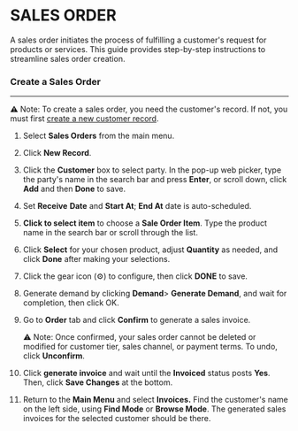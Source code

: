 
# SALES ORDER

A sales order initiates the process of fulfilling a customer's request for products or services. This guide provides step-by-step instructions to streamline sales order creation.
### Create a Sales Order
______________________
⚠️ Note: To create a sales order, you need the customer's record. If not, you must first [create a new customer record](https://github.com/Fx-Professional-Services/HorizonDocs/blob/main/Horizon%20User%20Guide/Customers/Creating%20a%20Customer's%20New%20Record.md).

1. Select **Sales Orders** from the main menu. 

2. Click **New Record**.

3. Click the **Customer** box to select party. In the pop-up web picker, type the party's name in the search bar and press **Enter**, or scroll down, click **Add** and then **Done** to save.

4. Set **Receive** **Date** and **Start At**; **End At** date is auto-scheduled.

5. **Click to select item** to choose a **Sale Order Item**. Type the product name in the search bar or scroll through the list.

6. Click **Select** for your chosen product, adjust **Quantity** as needed, and click **Done** after making your selections. 

7. Click the gear icon (⚙️) to configure, then click **DONE** to save.

8. Generate demand by clicking **Demand**> **Generate Demand**, and wait for completion, then click OK. 

9. Go to **Order** tab and click **Confirm** to generate a sales invoice. 

	⚠️ Note:  Once confirmed, your sales order cannot be deleted or modified for customer tier, sales channel, or payment terms. To undo, click **Unconfirm**.

10. Click **generate invoice** and wait until the **Invoiced** status posts **Yes**. Then, click **Save Changes** at the bottom.

11. Return to the **Main Menu** and select **Invoices.** Find the customer's name on the left side, using **Find Mode** or **Browse Mode**. The generated sales invoices for the selected customer should be there.




